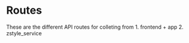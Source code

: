 # Routes

These are the different API routes for colleting from 
    1. frontend + app
    2. zstyle_service